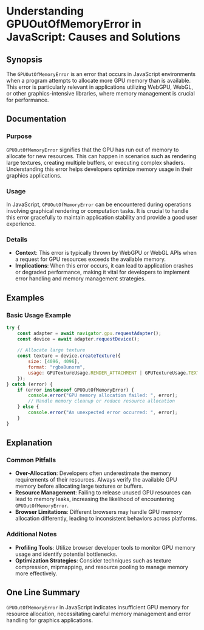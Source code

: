 <!--
Meta Description: # Understanding GPUOutOfMemoryError in JavaScript: Causes and Solutions ## Synopsis The `GPUOutOfMemoryError` is an error that occurs in JavaScript en...
Meta Keywords: memory, error, gpu, gpuoutofmemoryerror, javascript
-->

# Understanding GPUOutOfMemoryError in JavaScript: Causes and Solutions

## Synopsis
The `GPUOutOfMemoryError` is an error that occurs in JavaScript environments when a program attempts to allocate more GPU memory than is available. This error is particularly relevant in applications utilizing WebGPU, WebGL, or other graphics-intensive libraries, where memory management is crucial for performance.

## Documentation
### Purpose
`GPUOutOfMemoryError` signifies that the GPU has run out of memory to allocate for new resources. This can happen in scenarios such as rendering large textures, creating multiple buffers, or executing complex shaders. Understanding this error helps developers optimize memory usage in their graphics applications.

### Usage
In JavaScript, `GPUOutOfMemoryError` can be encountered during operations involving graphical rendering or computation tasks. It is crucial to handle this error gracefully to maintain application stability and provide a good user experience.

### Details
- **Context**: This error is typically thrown by WebGPU or WebGL APIs when a request for GPU resources exceeds the available memory.
- **Implications**: When this error occurs, it can lead to application crashes or degraded performance, making it vital for developers to implement error handling and memory management strategies.

## Examples
### Basic Usage Example
```javascript
try {
    const adapter = await navigator.gpu.requestAdapter();
    const device = await adapter.requestDevice();
    
    // Allocate large texture
    const texture = device.createTexture({
        size: [4096, 4096],
        format: "rgba8unorm",
        usage: GPUTextureUsage.RENDER_ATTACHMENT | GPUTextureUsage.TEXTURE_BINDING,
    });
} catch (error) {
    if (error instanceof GPUOutOfMemoryError) {
        console.error("GPU memory allocation failed: ", error);
        // Handle memory cleanup or reduce resource allocation
    } else {
        console.error("An unexpected error occurred: ", error);
    }
}
```

## Explanation
### Common Pitfalls
- **Over-Allocation**: Developers often underestimate the memory requirements of their resources. Always verify the available GPU memory before allocating large textures or buffers.
- **Resource Management**: Failing to release unused GPU resources can lead to memory leaks, increasing the likelihood of encountering `GPUOutOfMemoryError`.
- **Browser Limitations**: Different browsers may handle GPU memory allocation differently, leading to inconsistent behaviors across platforms.

### Additional Notes
- **Profiling Tools**: Utilize browser developer tools to monitor GPU memory usage and identify potential bottlenecks.
- **Optimization Strategies**: Consider techniques such as texture compression, mipmapping, and resource pooling to manage memory more effectively.
  
## One Line Summary
`GPUOutOfMemoryError` in JavaScript indicates insufficient GPU memory for resource allocation, necessitating careful memory management and error handling for graphics applications.